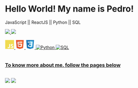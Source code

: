 <h1>Hello World! My name is Pedro!</h1>
<p>JavaScript || ReactJS || Python || SQL </p>

<div>
   <a href="https://github.com/pedro-rogel">
   <img height="180em" src="https://github-readme-stats.vercel.app/api?username=pedro-rogel&show_icons=true&theme=tokyonight&include_all_commits=true&count_private=true"/>
   <img height="180em" src="https://github-readme-stats.vercel.app/api/top-langs/?username=pedro-rogel&layout=compact&langs_count=6&theme=tokyonight"/>



</div>
<div style="display: inline_block"><br>
  <img aling="center" alt="JS" height="30" widht="40" src="https://raw.githubusercontent.com/devicons/devicon/master/icons/javascript/javascript-plain.svg">
  <img aling="center" alt="HTML" height="30" widht="40" src="https://raw.githubusercontent.com/devicons/devicon/master/icons/html5/html5-original.svg">
  <img aling="center" alt="CSS" height="30" widht="40" src="https://raw.githubusercontent.com/devicons/devicon/master/icons/css3/css3-original.svg">
  <img aling="center" alt="Python" height="30" widht="40" src="https://s3.dualstack.us-east-2.amazonaws.com/pythondotorg-assets/media/files/python-logo-only.svg">
  <img aling="center" alt="SQL" height="30" widht="40" src="https://www.svgrepo.com/show/331760/sql-database-generic.svg">
</div>
 
 <br>
 
  ### To know more about me, follow the pages below
 
<div style="display: inline_block"><br>
 <!--youtube aqui em baixo-->
<a href="https://www.youtube.com/@PedroRogel./about"><img src="https://img.shields.io/badge/YouTube-FF0000?style=for-the-badge&logo=youtube&logoColor=white"></a>
 <!--instagram aqui em baixo-->
<a href="https://www.instagram.com/_pedrorogel_/"><img src="https://img.shields.io/badge/-Instagram-%23E4405F?style=for-the-badge&logo=instagram&logoColor=white"></a>
<!--linkedin aqui em baixo-->
<a  href="www.linkedin.com/in/pedro-rogel2006><img src="https://img.shields.io/badge/-LinkedIn-%230077B5?style=for-the-badge&logo=linkedin&logoColor=white"></a> 
 </div>
